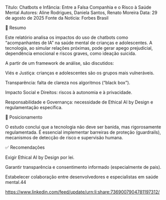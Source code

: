 Título: Chatbots e Infância: Entre a Falsa Companhia e o Risco à Saúde Mental
Autores: Aline Rodrigues, Daniela Santos, Renato Moreira
Data: 29 de agosto de 2025
Fonte da Notícia: Forbes Brasil

📌 Resumo

Este relatório analisa os impactos do uso de chatbots como “acompanhantes de IA” na saúde mental de crianças e adolescentes. A tecnologia, ao simular relações próximas, pode gerar apego prejudicial, dependência emocional e riscos graves, como ideação suicida.

A partir de um framework de análise, são discutidos:

Viés e Justiça: crianças e adolescentes são os grupos mais vulneráveis.

Transparência: falta de clareza nos algoritmos (“black box”).

Impacto Social e Direitos: riscos à autonomia e à privacidade.

Responsabilidade e Governança: necessidade de Ethical AI by Design e regulamentação específica.

🎯 Posicionamento

O estudo conclui que a tecnologia não deve ser banida, mas rigorosamente regulamentada. É essencial implementar barreiras de proteção (guardrails), mecanismos de detecção de risco e supervisão humana.

✅ Recomendações

Exigir Ethical AI by Design por lei.

Garantir transparência e consentimento informado (especialmente de pais).

Estabelecer colaboração entre desenvolvedores e especialistas em saúde mental.44

https://www.linkedin.com/feed/update/urn:li:share:7369007904781197312/
